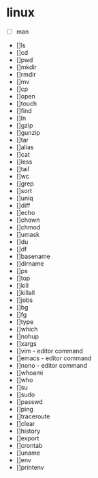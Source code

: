 # linux

- [ ] man
- []ls
- []cd
- []pwd
- []mkdir
- []rmdir
- []mv
- []cp
- []open
- []touch
- []find
- []ln
- []gzip
- []gunzip
- []tar
- []alias
- []cat
- []less
- []tail
- []wc
- []grep
- []sort
- []uniq
- []diff
- []echo
- []chown
- []chmod
- []umask
- []du
- []df
- []basename
- []dirname
- []ps
- []top
- []kill
- []killall
- []jobs
- []bg
- []fg
- []type
- []which
- []nohup
- []xargs
- []vim - editor command
- []emacs  - editor command
- []nono - editor command
- []whoami
- []who
- []su
- []sudo
- []passwd
- []ping
- []traceroute
- []clear
- []history
- []export
- []crontab
- []uname
- []env
- []printenv
